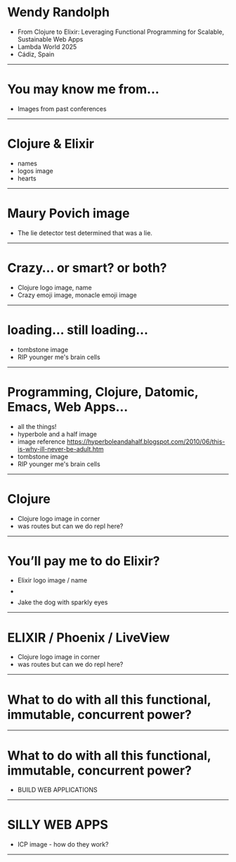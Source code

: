 # Wendy Randolph
- From Clojure to Elixir: Leveraging Functional Programming for Scalable, Sustainable Web Apps
- Lambda World 2025
- Cádiz, Spain

---
# You may know me from...
- Images from past conferences

---
# Clojure & Elixir
- names
- logos image
- hearts

---
# Maury Povich image
- The lie detector test determined that was a lie.

---
# Crazy… or smart? or both?
- Clojure logo image, name
- Crazy emoji image, monacle emoji image

---
# loading... still loading...
- tombstone image
- RIP younger me's brain cells

---
# Programming, Clojure, Datomic, Emacs, Web Apps…
- all the things!
- hyperbole and a half image
- image reference https://hyperboleandahalf.blogspot.com/2010/06/this-is-why-ill-never-be-adult.htm
- tombstone image
- RIP younger me's brain cells

---
# Clojure
- Clojure logo image in corner
- was routes but can we do repl here?

---
# You’ll pay me to do Elixir?
- Elixir logo image / name
- $$$$$$$$$$$$$$$$$$$$
- Jake the dog with sparkly eyes

---
# ELIXIR / Phoenix / LiveView
- Clojure logo image in corner
- was routes but can we do repl here?

---
# What to do with all this functional, immutable, concurrent power?

---
# What to do with all this functional, immutable, concurrent power?
- BUILD WEB APPLICATIONS

---
# SILLY WEB APPS
- ICP image - how do they work?

---







